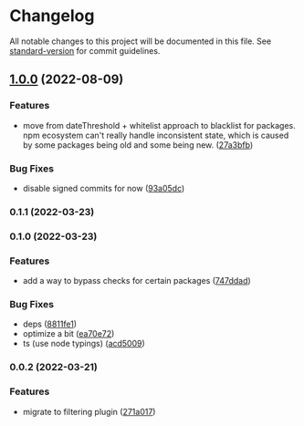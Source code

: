 # Changelog

All notable changes to this project will be documented in this file. See [standard-version](https://github.com/conventional-changelog/standard-version) for commit guidelines.

## [1.0.0](https://github.com/Ansile/verdaccio-plugin-secfilter/compare/v0.1.4...v1.0.0) (2022-08-09)


### Features

* move from dateThreshold + whitelist approach to blacklist for packages. npm ecosystem can't really handle inconsistent state, which is caused by some packages being old and some being new. ([27a3bfb](https://github.com/Ansile/verdaccio-plugin-secfilter/commit/27a3bfbe75cf5e2d7d29b07e9bb07be7d1040a71))


### Bug Fixes

* disable signed commits for now ([93a05dc](https://github.com/Ansile/verdaccio-plugin-secfilter/commit/93a05dcda1a946f636376d7b068518ceaf3fd9e8))

### 0.1.1 (2022-03-23)

### 0.1.0 (2022-03-23)


### Features

* add a way to bypass checks for certain packages ([747ddad](https://github.com/Ansile/verdaccio-plugin-secfilter/commit/747ddad5dc3dc0c4ef944240b0d79ea32446bc1f))

### Bug Fixes

* deps ([8811fe1](https://github.com/Ansile/verdaccio-plugin-secfilter/commit/8811fe1533bbd83a8855ada58f1473861169aa62))
* optimize a bit ([ea70e72](https://github.com/Ansile/verdaccio-plugin-secfilter/commit/ea70e721ec9c4bdeee5adfe7855d42507873e70c))
* ts (use node typings) ([acd5009](https://github.com/Ansile/verdaccio-plugin-secfilter/commit/acd500923b33bd23472a239c9ba65bab51c874de))

### 0.0.2 (2022-03-21)


### Features

* migrate to filtering plugin ([271a017](https://github.com/Ansile/verdaccio-plugin-secfilter/commit/271a01776fe1cbd5084fe584305362add2bcb45f))
